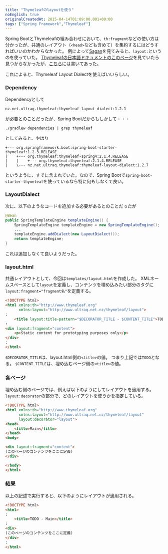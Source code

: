 ```yaml
---
title: "Thymeleafのlayoutを使う"
noEnglish: true
originalCreatedAt: 2015-04-14T01:09:00.001+09:00
tags: ["Spring Framework","Thymeleaf"]
---
```

Spring BootとThymeleafの組み合わせにおいて、`th:fragment`などの使い方は分かったが、共通のレイアウト（`<head>`なども含めて）を集約するにはどうすればいいのかわからなかった。
例によって[Sagan](https://github.com/spring-io/sagan)を見てみると、`layout:`というのを使っていた。
[Thymeleafの日本語ドキュメントのこのページ](http://www.thymeleaf.org/doc/tutorials/2.1/usingthymeleaf_ja.html)を見ていたら見つからなかったが、[こちら](http://www.thymeleaf.org/doc/articles/layouts.html)には書いてあった。
<!--more-->

これによると、Thymeleaf Layout Dialectを使えばいいらしい。

### Dependency

Dependencyとして
```
nz.net.ultraq.thymeleaf:thymeleaf-layout-dialect:1.2.1
```
が必要とのことだったが、Spring Bootだからもしかして・・・
```
./gradlew dependencies | grep thymeleaf
```
としてみると、やはり
```
+--- org.springframework.boot:spring-boot-starter-thymeleaf:1.2.3.RELEASE
|    +--- org.thymeleaf:thymeleaf-spring4:2.1.4.RELEASE
|    |    +--- org.thymeleaf:thymeleaf:2.1.4.RELEASE
|    \--- nz.net.ultraq.thymeleaf:thymeleaf-layout-dialect:1.2.7

```
というように、すでに含まれていた。なので、Spring Bootで`spring-boot-starter-thymeleaf`を使っているなら特に何もしなくて良い。

### LayoutDialect

次に、以下のようなコードを追加する必要があるとのことだったが
```java
@Bean
public SpringTemplateEngine templateEngine() {
    SpringTemplateEngine templateEngine = new SpringTemplateEngine();
    ...
    templateEngine.addDialect(new LayoutDialect());
    return templateEngine;
}
```
これは追加しなくて良いようだった。

### layout.html

共通レイアウトとして、今回は`templates/layout.html`を作成した。
XMLネームスペースとして`layout`を定義し、コンテンツを埋め込みたい部分のタグに`layout:fragment="fragment名"`を定義する。

```html
<!DOCTYPE html>
<html xmlns:th="http://www.thymeleaf.org"
      xmlns:layout="http://www.ultraq.net.nz/thymeleaf/layout">
:
    <title layout:title-pattern="$DECORATOR_TITLE - $CONTENT_TITLE">TODO</title>
:
<div layout:fragment="content">
    <p>Static content for prototyping purposes only</p>
</div>
:
</html>
```

`$DECORATOR_TITLE`は、layout.html側の`<title>`の値。
つまり上記では`TODO`となる。
`$CONTENT_TITLE`は、埋め込むページ側の`<title>`の値。

### 各ページ

埋め込む側のページでは、例えば以下のようにしてレイアウトを適用する。
`layout:decorator`の部分で、どのレイアウトを使うかを指定している。

```html
<!DOCTYPE html>
<html xmlns:th="http://www.thymeleaf.org"
      xmlns:layout="http://www.ultraq.net.nz/thymeleaf/layout"
      layout:decorator="layout">
<head>
    <title>Main</title>
</head>
<body>

<div layout:fragment="content">
(このページのコンテンツをここに定義)
</div>

</body>
</html>
```

### 結果

以上の記述で実行すると、以下のようにレイアウトが適用される。

```html
<!DOCTYPE html>
<html>
:
    <title>TODO - Main</title>
:
<div>
(このページのコンテンツをここに定義)
</div>
:
</html>
```
